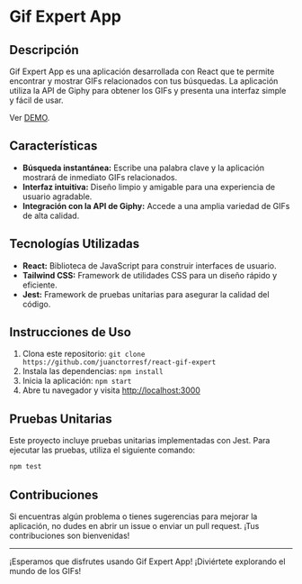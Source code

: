 # Gif Expert App

<!-- ![Gif Expert App](link_to_your_app_screenshot.png) -->

## Descripción

Gif Expert App es una aplicación desarrollada con React que te permite encontrar y mostrar GIFs relacionados con tus búsquedas. La aplicación utiliza la API de Giphy para obtener los GIFs y presenta una interfaz simple y fácil de usar.

Ver [DEMO](https://juanctorresf.github.io/react-gif-expert/).

## Características

- **Búsqueda instantánea:** Escribe una palabra clave y la aplicación mostrará de inmediato GIFs relacionados.
- **Interfaz intuitiva:** Diseño limpio y amigable para una experiencia de usuario agradable.
- **Integración con la API de Giphy:** Accede a una amplia variedad de GIFs de alta calidad.

## Tecnologías Utilizadas

- **React:** Biblioteca de JavaScript para construir interfaces de usuario.
- **Tailwind CSS:** Framework de utilidades CSS para un diseño rápido y eficiente.
- **Jest:** Framework de pruebas unitarias para asegurar la calidad del código.

## Instrucciones de Uso

1. Clona este repositorio: `git clone https://github.com/juanctorresf/react-gif-expert`
2. Instala las dependencias: `npm install`
3. Inicia la aplicación: `npm start`
4. Abre tu navegador y visita [http://localhost:3000](http://localhost:3000)

## Pruebas Unitarias

Este proyecto incluye pruebas unitarias implementadas con Jest. Para ejecutar las pruebas, utiliza el siguiente comando:

```bash
npm test
```

## Contribuciones

Si encuentras algún problema o tienes sugerencias para mejorar la aplicación, no dudes en abrir un issue o enviar un pull request. ¡Tus contribuciones son bienvenidas!

<!-- ## Licencia

Este proyecto está bajo la Licencia MIT. Consulta el archivo [LICENSE](LICENSE) para obtener más detalles. -->

---

¡Esperamos que disfrutes usando Gif Expert App! ¡Diviértete explorando el mundo de los GIFs!